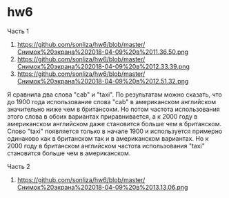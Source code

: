 # hw6

Часть 1
1) https://github.com/sonliza/hw6/blob/master/Снимок%20экрана%202018-04-09%20в%2011.36.50.png
2) https://github.com/sonliza/hw6/blob/master/Снимок%20экрана%202018-04-09%20в%2012.33.39.png
3) https://github.com/sonliza/hw6/blob/master/Снимок%20экрана%202018-04-09%20в%2012.51.32.png

Я сравнила два слова "cab" и "taxi". По результатам можно сказать, что до 1900 года использование слова "cab" в американском английском значительно ниже чем в британсокм. Но потом частота использования этого слова в обоих вариантах приравнивается, а к 2000 году в американском английском даже становится больше чем в британском. Слово "taxi" появляется только в начале 1900 и используется примерно одинаково как в британском так и в американском вариантах. Но к 2000 году в британском английском частота использования "taxi" становится больше чем в американском. 


Часть 2
1) https://github.com/sonliza/hw6/blob/master/Снимок%20экрана%202018-04-09%20в%2013.13.06.png
